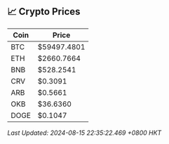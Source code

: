 ## 📈 Crypto Prices

| Coin | Price |
| ---- | ----- |
| BTC | $59497.4801 |
| ETH | $2660.7664 |
| BNB | $528.2541 |
| CRV | $0.3091 |
| ARB | $0.5661 |
| OKB | $36.6360 |
| DOGE | $0.1047 |

_Last Updated: 2024-08-15 22:35:22.469 +0800 HKT_